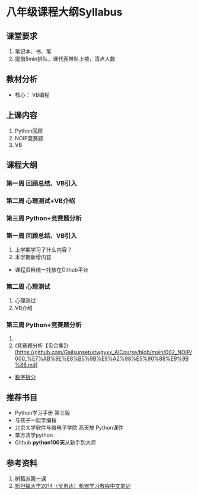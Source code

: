 # 八年级课程大纲Syllabus

## 课堂要求
1. 笔记本、书、笔
2. 提前5min排队，课代表带队上楼，清点人数


## 教材分析
* 核心： VB编程




## 上课内容
1. Python回顾
2. NOIP竞赛题
3. VB


## 课程大纲
### 第一周 回顾总结、VB引入
### 第二周 心理测试+VB介绍
### 第三周 Python+竞赛题分析



### 第一周 回顾总结、VB引入
1. 上学期学习了什么内容？
2. 本学期新增内容
* 课程资料统一托放在Github平台



### 第二周 心理测试
1. 心理测试
2. VB介绍

### 第三周 Python+竞赛题分析
1. 
2. (竞赛题分析【见合集】)[https://github.com/Gailsunset/xtwgyxx_AICourse/blob/main/002_NOIP/000_%E7%AB%9E%E8%B5%9B%E9%A2%98%E5%90%88%E9%9B%86.md]
* [数字拆分](https://github.com/Gailsunset/xtwgyxx_AICourse/blob/main/101_NOIP/001_%E6%95%B0%E5%AD%97%E6%8B%86%E5%88%86.md)




## 推荐书目
* Python学习手册 第三版
* 与孩子一起学编程
* 北京大学软件与微电子学院 高天放 Python课件
* 笨方法学python
* Github **python100天**从新手到大师



## 参考资料
1. [树莓派第一课](https://mp.weixin.qq.com/s/MDixrk_dZz5rp589avk-qg)
2. [斯坦福大学2014（吴恩达）机器学习教程中文笔记](https://github.com/fengdu78/Coursera-ML-AndrewNg-Notes)
